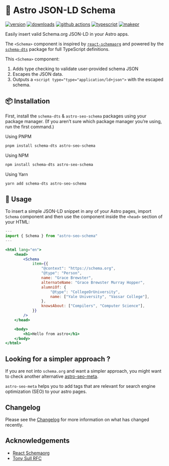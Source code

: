 # 🚀 Astro JSON-LD Schema

[![version][version-badge]][npm]
[![downloads][downloads-badge]][npm]
[![github actions][github-actions-badge]][github-actions]
[![typescript][typescript-badge]][typescript]
[![makepr][makepr-badge]][makepr]

Easily insert valid Schema.org JSON-LD in your Astro apps.

The `<Schema>` component is inspired by [`react-schemaorg`](https://www.npmjs.com/package/react-schemaorg) and powered by the [`schema-dts`](https://www.npmjs.com/package/schema-dts) package for full TypeScript definitions.

This `<Schema>` component:

1. Adds type checking to validate user-provided schema JSON
2. Escapes the JSON data.
3. Outputs a `<script type="type="application/ld+json">` with the escaped schema.

## 📦 Installation

First, install the `schema-dts` & `astro-seo-schema` packages using your package manager. (If you aren’t sure which package manager you’re using, run the first command.)

Using PNPM

```bash
pnpm install schema-dts astro-seo-schema
```

Using NPM

```bash
npm install schema-dts astro-seo-schema
```

Using Yarn

```bash
yarn add schema-dts astro-seo-schema
```

## 🥑 Usage

To insert a simple JSON-LD snippet in any of your Astro pages, import `Schema` component and then use the component inside the `<head>` section of your HTML:

```jsx index.astro
---
import { Schema } from "astro-seo-schema"
---

<html lang="en">
    <head>
        <Schema
            item={{
                "@context": "https://schema.org",
                "@type": "Person",
                name: "Grace Brewster",
                alternateName: "Grace Brewster Murray Hopper",
                alumniOf: {
                    "@type": "CollegeOrUniversity",
                    name: ["Yale University", "Vassar College"],
                },
                knowsAbout: ["Compilers", "Computer Science"],
            }}
        />
    </head>

    <body>
        <h1>Hello from astro</h1>
    </body>
</html>
```

## Looking for a simpler approach ?

If you are not into `schema.org` and want a simpler approach,
you might want to check another alternative [astro-seo-meta][astro-seo-meta].

`astro-seo-meta` helps you to add tags that are relevant for search engine optimization (SEO) to your astro pages.

## Changelog

Please see the [Changelog](CHANGELOG.md) for more information on what has changed recently.

## Acknowledgements

- [React Schemaorg][react-schemaorg]
- [Tony Sull RFC][tony-sull]

<!-- Links -->

[npm]: https://npmjs.com/package/astro-seo-schema
[astro-seo-meta]: https://npmjs.com/package/astro-seo-meta
[react-schemaorg]: https://www.npmjs.com/package/react-schemaorg
[tony-sull]: https://github.com/tony-sull/rfcs/blob/main/proposals/025-seo-components.md

<!-- Readme Badges -->

[version-badge]: https://img.shields.io/npm/v/astro-seo-schema.svg
[downloads-badge]: https://img.shields.io/npm/dt/astro-seo-schema
[github-actions]: https://github.com/codiume/orbit/actions/workflows/node.js.yml
[github-actions-badge]: https://github.com/codiume/orbit/actions/workflows/node.js.yml/badge.svg?branch=main
[typescript]: https://www.typescriptlang.org/dt/search?search=astro-seo-schema
[typescript-badge]: https://img.shields.io/npm/types/astro-seo-schema
[makepr]: https://makeapullrequest.com
[makepr-badge]: https://img.shields.io/badge/PRs-welcome-brightgreen.svg?style=flat-square?style=flat
